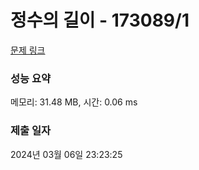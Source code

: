 # 정수의 길이 - 173089/1 

[문제 링크](https://level.goorm.io/exam/173089/%EC%A0%95%EC%88%98%EC%9D%98-%EA%B8%B8%EC%9D%B4/quiz/1) 

### 성능 요약

메모리: 31.48 MB, 시간: 0.06 ms

### 제출 일자

2024년 03월 06일 23:23:25

